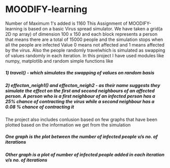 # MOODIFY-learning
Number of Maximum 1's added is 1160
This Assignment of MOODIFY-learning is based on a basic Virus spread simulator. We have taken a grid(a 2D np array) of dimension 100 x 150 and each block represents a person that means there are a total of 15000 people and the simulation stops when all the people are infected 
Value 0 means not affected and 1 means affected by the virus. Also the people randomly travelwhich is simulated as swapping of values randomly in each iteration. 
In this project I have used modules like numpy, matplotlib and random 
simple functions like 
##### 1) travel() - which simulates the swapping of values on random basis 
##### 2) effecton_neigh1() and effecton_neigh2 - as their name suggests they simulate the effect on the first and second neighbours of an affected person. A person who is a first          neighbour of an infected person has a 25% chance of contracting the virus while a second neighbour has a 0.08 % chance of contracting it 
The project also includes conlusion based on few graphs that have been plotted based on the information we get from the simulation 
#####    One graph is the plot between the number of infected people v/s no. of iterations 
#####    Other graph is a plot of number of infected people added in each iteration v/s no. of iterations
       
